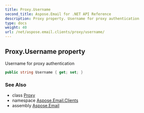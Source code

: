 ```yaml
---
title: Proxy.Username
second_title: Aspose.Email for .NET API Reference
description: Proxy property. Username for proxy authentication
type: docs
weight: 40
url: /net/aspose.email.clients/proxy/username/
---
```

## Proxy.Username property

Username for proxy authentication

```csharp
public string Username { get; set; }
```

### See Also

* class [Proxy](../)
* namespace [Aspose.Email.Clients](../../proxy/)
* assembly [Aspose.Email](../../../)


